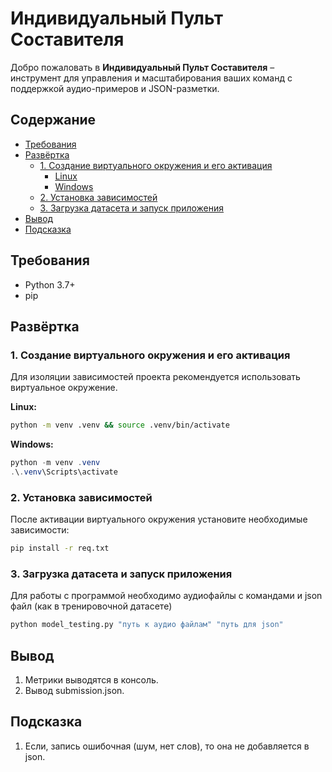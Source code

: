 # Индивидуальный Пульт Составителя

Добро пожаловать в **Индивидуальный Пульт Составителя** – инструмент для управления и масштабирования ваших команд с поддержкой аудио-примеров и JSON-разметки.

## Содержание

- [Требования](#требования)
- [Развёртка](#развёртка)
  - [1. Создание виртуального окружения и его активация](#1-создание-виртуального-окружения-и-его-активация)
    - [Linux](#linux)
    - [Windows](#windows)
  - [2. Установка зависимостей](#2-установка-зависимостей)
  - [3. Загрузка датасета и запуск приложения](#3-загрузка-датасета-и-запуск-приложения)
- [Вывод](#вывод)
- [Подсказка](#подсказка)

## Требования

- Python 3.7+
- pip

## Развёртка

### 1. Создание виртуального окружения и его активация

Для изоляции зависимостей проекта рекомендуется использовать виртуальное окружение.

**Linux:**
```bash
python -m venv .venv && source .venv/bin/activate
```

**Windows:**
```powershell
python -m venv .venv
.\.venv\Scripts\activate
```

### 2. Установка зависимостей

После активации виртуального окружения установите необходимые зависимости:

```bash
pip install -r req.txt
```

### 3. Загрузка датасета и запуск приложения

Для работы с программой необходимо аудиофайлы с командами и json файл (как в тренировочной датасете)

```bash
python model_testing.py "путь к аудио файлам" "путь для json"
```

## Вывод

1. Метрики выводятся в консоль.
2. Вывод submission.json.

## Подсказка

1. Если, запись ошибочная (шум, нет слов), то она не добавляется в json.







